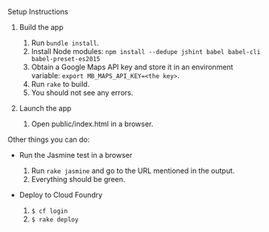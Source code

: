 Setup Instructions 

1. Build the app
    1. Run `bundle install`.
    1. Install Node modules: `npm install --dedupe jshint babel babel-cli babel-preset-es2015`
    2. Obtain a Google Maps API key and store it in an environment variable: `export MB_MAPS_API_KEY=<the key>`.
	 3. Run `rake` to build.
    4. You should not see any errors.

2. Launch the app
    1. Open public/index.html in a browser.


Other things you can do:

* Run the Jasmine test in a browser
    1. Run `rake jasmine` and go to the URL mentioned in the output.
    2. Everything should be green.

* Deploy to Cloud Foundry
	1. `$ cf login`
	2. `$ rake deploy`

